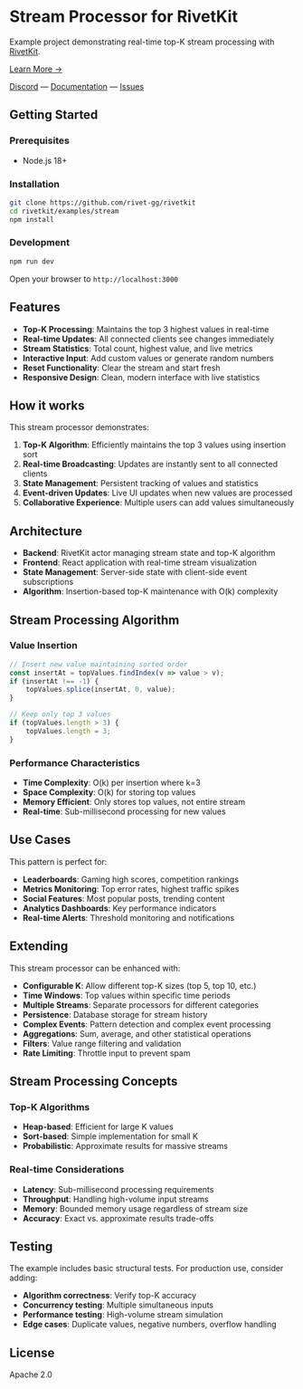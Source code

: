 # Stream Processor for RivetKit

Example project demonstrating real-time top-K stream processing with [RivetKit](https://rivetkit.org).

[Learn More →](https://github.com/rivet-gg/rivetkit)

[Discord](https://rivet.gg/discord) — [Documentation](https://rivetkit.org) — [Issues](https://github.com/rivet-gg/rivetkit/issues)

## Getting Started

### Prerequisites

- Node.js 18+

### Installation

```sh
git clone https://github.com/rivet-gg/rivetkit
cd rivetkit/examples/stream
npm install
```

### Development

```sh
npm run dev
```

Open your browser to `http://localhost:3000`

## Features

- **Top-K Processing**: Maintains the top 3 highest values in real-time
- **Real-time Updates**: All connected clients see changes immediately
- **Stream Statistics**: Total count, highest value, and live metrics
- **Interactive Input**: Add custom values or generate random numbers
- **Reset Functionality**: Clear the stream and start fresh
- **Responsive Design**: Clean, modern interface with live statistics

## How it works

This stream processor demonstrates:

1. **Top-K Algorithm**: Efficiently maintains the top 3 values using insertion sort
2. **Real-time Broadcasting**: Updates are instantly sent to all connected clients
3. **State Management**: Persistent tracking of values and statistics
4. **Event-driven Updates**: Live UI updates when new values are processed
5. **Collaborative Experience**: Multiple users can add values simultaneously

## Architecture

- **Backend**: RivetKit actor managing stream state and top-K algorithm
- **Frontend**: React application with real-time stream visualization
- **State Management**: Server-side state with client-side event subscriptions
- **Algorithm**: Insertion-based top-K maintenance with O(k) complexity

## Stream Processing Algorithm

### Value Insertion
```typescript
// Insert new value maintaining sorted order
const insertAt = topValues.findIndex(v => value > v);
if (insertAt !== -1) {
    topValues.splice(insertAt, 0, value);
}

// Keep only top 3 values
if (topValues.length > 3) {
    topValues.length = 3;
}
```

### Performance Characteristics
- **Time Complexity**: O(k) per insertion where k=3
- **Space Complexity**: O(k) for storing top values
- **Memory Efficient**: Only stores top values, not entire stream
- **Real-time**: Sub-millisecond processing for new values

## Use Cases

This pattern is perfect for:

- **Leaderboards**: Gaming high scores, competition rankings
- **Metrics Monitoring**: Top error rates, highest traffic spikes
- **Social Features**: Most popular posts, trending content
- **Analytics Dashboards**: Key performance indicators
- **Real-time Alerts**: Threshold monitoring and notifications

## Extending

This stream processor can be enhanced with:

- **Configurable K**: Allow different top-K sizes (top 5, top 10, etc.)
- **Time Windows**: Top values within specific time periods
- **Multiple Streams**: Separate processors for different categories
- **Persistence**: Database storage for stream history
- **Complex Events**: Pattern detection and complex event processing
- **Aggregations**: Sum, average, and other statistical operations
- **Filters**: Value range filtering and validation
- **Rate Limiting**: Throttle input to prevent spam

## Stream Processing Concepts

### Top-K Algorithms
- **Heap-based**: Efficient for large K values
- **Sort-based**: Simple implementation for small K
- **Probabilistic**: Approximate results for massive streams

### Real-time Considerations
- **Latency**: Sub-millisecond processing requirements
- **Throughput**: Handling high-volume input streams
- **Memory**: Bounded memory usage regardless of stream size
- **Accuracy**: Exact vs. approximate results trade-offs

## Testing

The example includes basic structural tests. For production use, consider adding:

- **Algorithm correctness**: Verify top-K accuracy
- **Concurrency testing**: Multiple simultaneous inputs
- **Performance testing**: High-volume stream simulation
- **Edge cases**: Duplicate values, negative numbers, overflow handling

## License

Apache 2.0